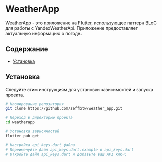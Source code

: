 # WeatherApp

WeatherApp - это приложение на Flutter, использующее паттерн BLoC для работы с YandexWeatherApi. Приложение предоставляет актуальную информацию о погоде.

## Содержание

- [Установка](#установка)

## Установка

Следуйте этим инструкциям для установки зависимостей и запуска проекта.

```bash
# Клонирование репозитория
git clone https://github.com/zeffbtw/weather_app.git

# Переход в директорию проекта
cd weatherapp

# Установка зависимостей
flutter pub get

# Настройка api_keys.dart файла
# Переименуйте файл api_keys.dart.example в api_keys.dart
# Откройте файл api_keys.dart и добавьте ваш API ключ:
